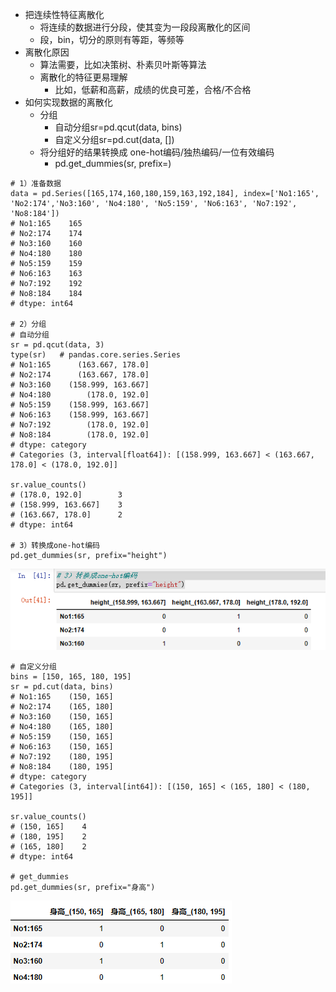 - 把连续性特征离散化
	- 将连续的数据进行分段，使其变为一段段离散化的区间
	- 段，bin，切分的原则有等距，等频等
- 离散化原因
	- 算法需要，比如决策树、朴素贝叶斯等算法
	- 离散化的特征更易理解
		- 比如，低薪和高薪，成绩的优良可差，合格/不合格
- 如何实现数据的离散化
	- 分组
		- 自动分组sr=pd.qcut(data, bins)
		- 自定义分组sr=pd.cut(data, [])
	- 将分组好的结果转换成 one-hot编码/独热编码/一位有效编码
		- pd.get_dummies(sr, prefix=)
```
# 1）准备数据
data = pd.Series([165,174,160,180,159,163,192,184], index=['No1:165', 'No2:174','No3:160', 'No4:180', 'No5:159', 'No6:163', 'No7:192', 'No8:184']) 
# No1:165    165
# No2:174    174
# No3:160    160
# No4:180    180
# No5:159    159
# No6:163    163
# No7:192    192
# No8:184    184
# dtype: int64

# 2）分组
# 自动分组
sr = pd.qcut(data, 3)
type(sr)   # pandas.core.series.Series
# No1:165      (163.667, 178.0]
# No2:174      (163.667, 178.0]
# No3:160    (158.999, 163.667]
# No4:180        (178.0, 192.0]
# No5:159    (158.999, 163.667]
# No6:163    (158.999, 163.667]
# No7:192        (178.0, 192.0]
# No8:184        (178.0, 192.0]
# dtype: category
# Categories (3, interval[float64]): [(158.999, 163.667] < (163.667, 178.0] < (178.0, 192.0]]

sr.value_counts()
# (178.0, 192.0]        3
# (158.999, 163.667]    3
# (163.667, 178.0]      2
# dtype: int64

# 3）转换成one-hot编码
pd.get_dummies(sr, prefix="height")
```
![](../photo/Pasted%20image%2020231103143701.png)

```
# 自定义分组
bins = [150, 165, 180, 195]
sr = pd.cut(data, bins)
# No1:165    (150, 165]
# No2:174    (165, 180]
# No3:160    (150, 165]
# No4:180    (165, 180]
# No5:159    (150, 165]
# No6:163    (150, 165]
# No7:192    (180, 195]
# No8:184    (180, 195]
# dtype: category
# Categories (3, interval[int64]): [(150, 165] < (165, 180] < (180, 195]]

sr.value_counts()
# (150, 165]    4
# (180, 195]    2
# (165, 180]    2
# dtype: int64

# get_dummies
pd.get_dummies(sr, prefix="身高")
```
![](../photo/Pasted%20image%2020231103143628.png)